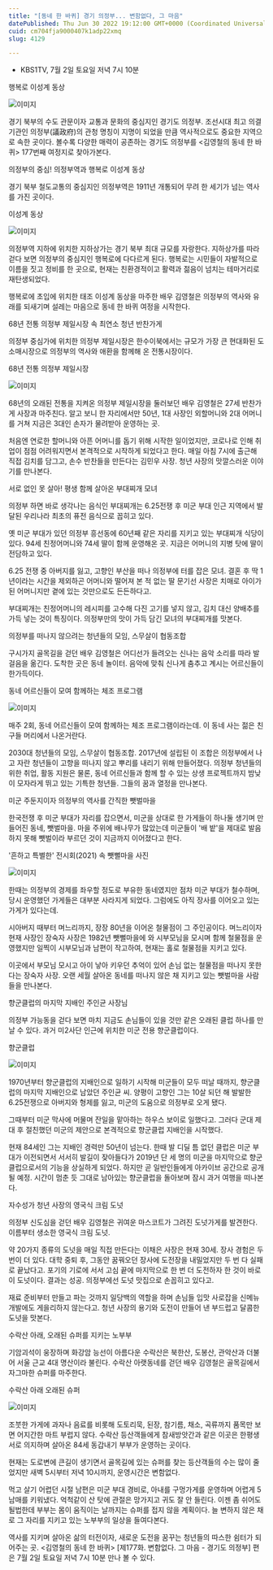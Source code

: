 ```yaml
---
title: "[동네 한 바퀴] 경기 의정부... 변함없다, 그 마음"
datePublished: Thu Jun 30 2022 19:12:00 GMT+0000 (Coordinated Universal Time)
cuid: cm704fja9000407k1adp22xmq
slug: 4129

---
```



- KBS1TV, 7월 2일 토요일 저녁 7시 10분

행복로 이성계 동상

![이미지](https://cdn.hashnode.com/res/hashnode/image/upload/v1739256514747/50ad1151-7d38-4cde-bd15-98d2a8a7b89a.jpeg)

경기 북부의 수도 관문이자 교통과 문화의 중심지인 경기도 의정부. 조선시대 최고 의결기관인 의정부(議政府)의 관청 명칭이 지명이 되었을 만큼 역사적으로도 중요한 지역으로 속한 곳이다. 볼수록 다양한 매력이 공존하는 경기도 의정부를 <김영철의 동네 한 바퀴> 177번째 여정지로 찾아가본다.

의정부의 중심! 의정부역과 행복로 이성계 동상

경기 북부 철도교통의 중심지인 의정부역은 1911년 개통되어 무려 한 세기가 넘는 역사를 가진 곳이다.

이성계 동상

![이미지](https://cdn.hashnode.com/res/hashnode/image/upload/v1739256516649/ee745329-0a89-47a2-a05f-338b38902590.jpeg)

의정부역 지하에 위치한 지하상가는 경기 북부 최대 규모를 자랑한다. 지하상가를 따라 걷다 보면 의정부의 중심지인 행복로에 다다르게 된다. 행복로는 시민들이 자발적으로 이름을 짓고 정비를 한 곳으로, 현재는 친환경적이고 활력과 젊음이 넘치는 테마거리로 재탄생되었다.

행복로에 초입에 위치한 태조 이성계 동상을 마주한 배우 김영철은 의정부의 역사와 유래를 되새기며 설레는 마음으로 동네 한 바퀴 여정을 시작한다.

68년 전통 의정부 제일시장 속 최연소 청년 반찬가게

의정부 중심가에 위치한 의정부 제일시장은 한수이북에서는 규모가 가장 큰 현대화된 도소매시장으로 의정부의 역사와 애환을 함께해 온 전통시장이다.

68년 전통 의정부 제일시장

![이미지](https://cdn.hashnode.com/res/hashnode/image/upload/v1739256518913/e0bc4b7c-b1c5-4cc1-b2ff-c2f1331a2a9f.jpeg)

68년의 오래된 전통을 지켜온 의정부 제일시장을 둘러보던 배우 김영철은 27세 반찬가게 사장과 마주친다. 알고 보니 한 자리에서만 50년, 1대 사장인 외할머니와 2대 어머니를 거쳐 지금은 3대인 손자가 물려받아 운영하는 곳.

처음엔 연로한 할머니와 아픈 어머니를 돕기 위해 시작한 일이었지만, 코로나로 인해 취업이 점점 어려워지면서 본격적으로 시작하게 되었다고 한다. 매일 아침 7시에 출근해 직접 김치를 담그고, 손수 반찬들을 만든다는 김민우 사장. 청년 사장의 맛깔스러운 이야기를 만나본다.

서로 없인 못 살아! 평생 함께 살아온 부대찌개 모녀

의정부 하면 바로 생각나는 음식인 부대찌개는 6.25전쟁 후 미군 부대 인근 지역에서 발달된 우리나라 최초의 퓨전 음식으로 꼽히고 있다.

옛 미군 부대가 있던 의정부 흥선동에 60년째 같은 자리를 지키고 있는 부대찌개 식당이 있다. 94세 친정어머니와 74세 딸이 함께 운영해온 곳. 지금은 어머니의 지병 탓에 딸이 전담하고 있다.

6.25 전쟁 중 아버지를 잃고, 고향인 부산을 떠나 의정부에 터를 잡은 모녀. 결혼 후 딱 1년이라는 시간을 제외하곤 어머니와 떨어져 본 적 없는 딸 문기선 사장은 치매로 아이가 된 어머니지만 곁에 있는 것만으로도 든든하다고.

부대찌개는 친정어머니의 레시피를 고수해 다진 고기를 넣지 않고, 김치 대신 양배추를 가득 넣는 것이 특징이다. 의정부만의 맛이 가득 담긴 모녀의 부대찌개를 맛본다.

의정부를 떠나지 않으려는 청년들의 모임, 스무살이 협동조합

구시가지 골목길을 걷던 배우 김영철은 어디선가 들려오는 신나는 음악 소리를 따라 발걸음을 옮긴다. 도착한 곳은 동네 놀이터. 음악에 맞춰 신나게 춤추고 계시는 어르신들이 한가득이다.

동네 어르신들이 모여 함께하는 체조 프로그램

![이미지](https://cdn.hashnode.com/res/hashnode/image/upload/v1739256521205/7f605012-c780-4e5f-a0ef-8ba7343249e6.jpeg)

매주 2회, 동네 어르신들이 모여 함께하는 체조 프로그램이라는데. 이 동네 사는 젊은 친구들 머리에서 나온거란다.

2030대 청년들의 모임, 스무살이 협동조합. 2017년에 설립된 이 조합은 의정부에서 나고 자란 청년들이 고향을 떠나지 않고 뿌리를 내리기 위해 만들어졌다. 의정부 청년들의 위한 취업, 활동 지원은 물론, 동네 어르신들과 함께 할 수 있는 상생 프로젝트까지 밤낮이 모자라게 뛰고 있는 기특한 청년들. 그들의 꿈과 열정을 만나본다.

미군 주둔지이자 의정부의 역사를 간직한 뺏벌마을

한국전쟁 후 미군 부대가 자리를 잡으면서, 미군을 상대로 한 가게들이 하나둘 생기며 만들어진 동네, 뺏벌마을. 마을 주위에 배나무가 많았는데 미군들이 '배 밭'을 제대로 발음하지 못해 뺏벌이라 부르던 것이 지금까지 이어졌다고 한다.

'흔하고 특별한' 전시회(2021) 속 뺏뻘마을 사진

![이미지](https://cdn.hashnode.com/res/hashnode/image/upload/v1739256523089/c8348bba-dc7f-4e46-bd22-e0789236962c.jpeg)

한때는 의정부의 경제를 좌우할 정도로 부유한 동네였지만 점차 미군 부대가 철수하며, 당시 운영했던 가게들은 대부분 사라지게 되었다. 그럼에도 아직 장사를 이어오고 있는 가게가 있다는데.

시아버지 때부터 며느리까지, 장장 80년을 이어온 철물점이 그 주인공이다. 며느리이자 현재 사장인 장숙자 사장은 1982년 뺏뻘마을에 와 시부모님을 모시며 함께 철물점을 운영했지만 일찍이 시부모님과 남편이 작고하여, 현재는 홀로 철물점을 지키고 있다.

이곳에서 부모님 모시고 아이 낳아 키우던 추억이 있어 손님 없는 철물점을 떠나지 못한다는 장숙자 사장. 오랜 세월 살아온 동네를 떠나지 않은 채 지키고 있는 뺏벌마을 사람들을 만나본다.

향군클럽의 마지막 지배인 주인균 사장님

의정부 가능동을 걷다 보면 마치 지금도 손님들이 있을 것만 같은 오래된 클럽 하나를 만날 수 있다. 과거 미2사단 인근에 위치한 미군 전용 향군클럽이다.

향군클럽

![이미지](https://cdn.hashnode.com/res/hashnode/image/upload/v1739256525226/fb15e2c5-c406-4202-88f6-14df8a0ad16c.jpeg)

1970년부터 향군클럽의 지배인으로 일하기 시작해 미군들이 모두 떠날 때까지, 향군클럽의 마지막 지배인으로 남았던 주인균 씨. 양평이 고향인 그는 10살 되던 해 발발한 6.25전쟁으로 아버지와 형제를 잃고, 미군의 도움으로 의정부로 오게 됐다.

그때부터 미군 막사에 머물며 잔일을 맡아하는 하우스 보이로 일했다고. 그러다 군대 제대 후 절친했던 미군의 제안으로 본격적으로 향군클럽 지배인을 시작했다.

현재 84세인 그는 지배인 경력만 50년이 넘는다. 한때 발 디딜 틈 없던 클럽은 미군 부대가 이전되면서 서서히 발길이 잦아들다가 2019년 단 세 명의 미군을 마지막으로 향군클럽으로서의 기능을 상실하게 되었다. 하지만 곧 일반인들에게 아카이브 공간으로 공개될 예정. 시간이 멈춘 듯 그대로 남아있는 향군클럽을 돌아보며 잠시 과거 여행을 떠나본다.

자수성가 청년 사장의 영국식 크림 도넛

의정부 신도심을 걷던 배우 김영철은 귀여운 마스코트가 그려진 도넛가게를 발견한다. 이름부터 생소한 영국식 크림 도넛.

약 20가지 종류의 도넛을 매일 직접 만든다는 이채은 사장은 현재 30세. 장사 경험은 두 번이 더 있다. 대학 중퇴 후, 그동안 꿈꿔오던 장사에 도전장을 내밀었지만 두 번 다 실패로 끝났다고. 포기의 기로에 서서 고심 끝에 마지막으로 한 번 더 도전하자 한 것이 바로 이 도넛이다. 결과는 성공. 의정부에선 도넛 맛집으로 손꼽히고 있다고.

재료 준비부터 만들고 파는 것까지 일당백의 역할을 하며 손님들 입맛 사로잡을 신메뉴 개발에도 게을리하지 않는다고. 청년 사장의 용기와 도전이 만들어 낸 부드럽고 달콤한 도넛을 맛본다.

수락산 아래, 오래된 슈퍼를 지키는 노부부

기암괴석이 웅장하며 화강암 능선이 아름다운 수락산은 북한산, 도봉산, 관악산과 더불어 서울 근교 4대 명산이라 불린다. 수락산 아랫동네를 걷던 배우 김영철은 골목길에서 자그마한 슈퍼를 마주한다.

수락산 아래 오래된 슈퍼

![이미지](https://cdn.hashnode.com/res/hashnode/image/upload/v1739256527572/9f30e019-612f-4979-93a0-3b2798efb97f.jpeg)

조붓한 가게에 과자나 음료를 비롯해 도토리묵, 된장, 참기름, 채소, 곡류까지 품목만 보면 어지간한 마트 부럽지 않다. 수락산 등산객들에게 참새방앗간과 같은 이곳은 한평생 서로 의지하며 살아온 84세 동갑내기 부부가 운영하는 곳이다.

현재는 도로변에 큰길이 생기면서 골목길에 있는 슈퍼를 찾는 등산객들의 수는 많이 줄었지만 새벽 5시부터 저녁 10시까지, 운영시간은 변함없다.

먹고 살기 어렵던 시절 남편은 미군 부대 경비로, 아내를 구멍가게를 운영하며 어렵게 5남매를 키워냈다. 억척같이 산 탓에 관절은 망가지고 귀도 잘 안 들린다. 이젠 좀 쉬어도 될법한데 부부는 몸이 움직이는 날까지는 슈퍼를 접지 않을 계획이다. 늘 변하지 않은 채로 그 자리를 지키고 있는 노부부의 일상을 들여다본다.

역사를 지키며 살아온 삶의 터전이자, 새로운 도전을 꿈꾸는 청년들의 따스한 쉼터가 되어주는 곳. <김영철의 동네 한 바퀴> [제177화. 변함없다. 그 마음 - 경기도 의정부] 편은 7월 2일 토요일 저녁 7시 10분 만나 볼 수 있다.